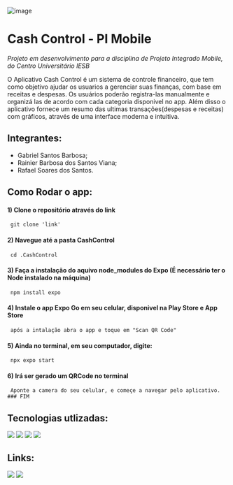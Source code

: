 ![image](https://github.com/gabrielsb18/PI_Mobile/assets/131284177/e4fa420a-e7de-438a-ac34-6f847a3b090e)


# Cash Control - PI Mobile

*Projeto em desenvolvimento para a disciplina de Projeto Integrado Mobile, do Centro Universitário IESB*

O Aplicativo Cash Control é um sistema de controle financeiro, que tem como objetivo ajudar os usuarios a gerenciar suas finanças, com base em receitas e despesas. Os usuários poderão registra-las manualmente e organizá las de acordo com cada categoria disponivel no app. Além disso o aplicativo fornece um resumo das ultimas transações(despesas e receitas) com gráficos, através de uma interface moderna e intuitiva.


## Integrantes:

* Gabriel Santos Barbosa;
* Rainier Barbosa dos Santos Viana;
* Rafael Soares dos Santos.


## Como Rodar o app:

<div>
 
  #### 1) Clone o repositório através do link
  
     git clone 'link'
    
  #### 2) Navegue até a pasta CashControl
  
     cd .CashControl
    
 #### 3) Faça a instalação do aquivo node_modules do Expo (É necessário ter o Node instalado na máquina)

     npm install expo
     
 #### 4) Instale o app Expo Go em seu celular, disponivel na Play Store e App Store

     após a intalação abra o app e toque em "Scan QR Code"

 #### 5) Ainda no terminal, em seu computador, digite:

     npx expo start

  #### 6) Irá ser gerado um QRCode no terminal

     Aponte a camera do seu celular, e começe a navegar pelo aplicativo. ### FIM
     
</div>

## Tecnologias utlizadas:

<div>
 <img src=	"https://img.shields.io/badge/JavaScript-F7DF1E.svg?style=for-the-badge&logo=JavaScript&logoColor=black">
 <img src=	"https://img.shields.io/badge/Expo-000020.svg?style=for-the-badge&logo=Expo&logoColor=white">
 <img src=	"https://img.shields.io/badge/React_Native-20232A?style=for-the-badge&logo=react&logoColor=61DAFB">
 <img src=	"https://img.shields.io/badge/TypeScript-007ACC?style=for-the-badge&logo=typescript&logoColor=white">
</div>


## Links:
<div>
  <a href="https://www.figma.com/file/wg4Y78TPAmDscMlB6JSCil/Prot%C3%B3tipo--?type=design&node-id=0%3A1&mode=design&t=UN13oKgNxe67lasc-1"><img src="https://img.shields.io/badge/Figma-F24E1E?style=for-the-badge&logo=figma&logoColor=white"></a>
  <a href="https://github.com/users/gabrielsb18/projects/1"><img src="https://img.shields.io/badge/GitHub-100000?style=for-the-badge&logo=github&logoColor=white"></a>
<div>
